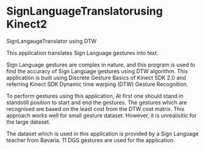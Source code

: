 # SignLanguageTranslatorusing Kinect2
SignLangaugeTranslator using DTW

This application translates Sign Language gestures into text.

Sign Language gestures are complex in nature, and this program is used to find the accuracy of Sign Language gestures using DTW algorithm. This application is built using Discrete Gesture Basics of Kinect SDK 2.0 and referring Kinect SDK Dynamic time warping (DTW) Gesture Recognition.

To perform gestures using this application, At first one should stand in standstill position to start and end the gestures. The gestures which are recognised are based on the least cost from the DTW cost matrix. This approach works well for small gesture dataset. However, it is unrealisitic for the large dataset.

The dataset which is used in this application is provided by a Sign Language teacher from Bavaria. 11 DGS gestures are used for the application.



